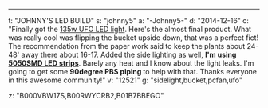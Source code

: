 ---
t: "JOHNNY'S LED BUILD"
s: "johnny5"
a: "-Johnny5-"
d: "2014-12-16"
c: "Finally got the <a href='https://amzn.to/36NO5zr'>135w UFO LED light</a>. Here's the almost final product. What was really cool was flipping the bucket upside down, that was a perfect fict! The recommendation from the paper work said to keep the plants about 24-48' away there about 16-17. Added the side lighting as well, <strong>I'm using <a href='http://www.amazon.com/gp/product/B00BPIWY28/ref=as_li_ss_tl?ie=UTF8&camp=1789&creative=390957&creativeASIN=B00BPIWY28&linkCode=as2&tag=spacbuck-20'>5050SMD LED strips</a></strong>. Barely any heat and I know about the light leaks. I'm going to get some <strong>90degree PBS piping </strong>to help with that. Thanks everyone in this awesome community!"
v: "12521"
g: "sidelight,bucket,pcfan,ufo"

z: "B000VBW17S,B00RWYCRB2,B01B7BBEGO"
